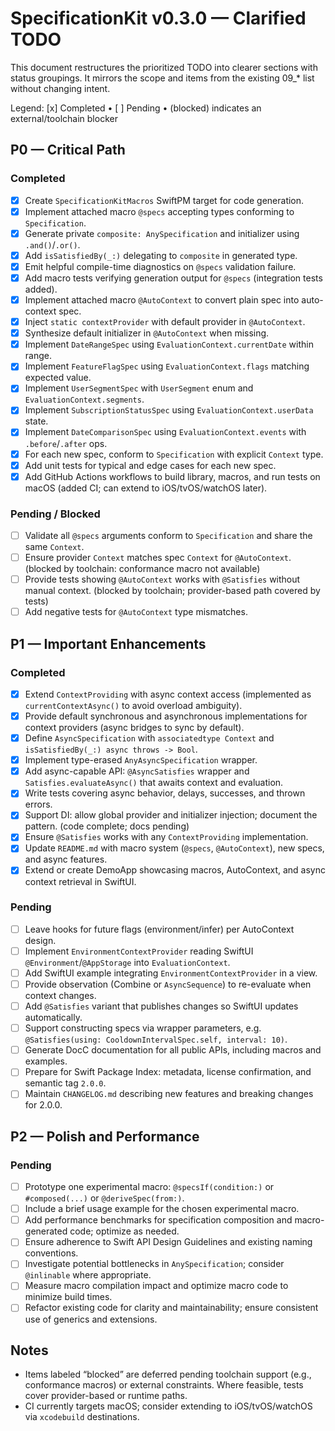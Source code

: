 # SpecificationKit v0.3.0 — Clarified TODO

This document restructures the prioritized TODO into clearer sections with status groupings. It mirrors the scope and items from the existing 09_* list without changing intent.

Legend: [x] Completed • [ ] Pending • (blocked) indicates an external/toolchain blocker

## P0 — Critical Path

### Completed
- [x] Create `SpecificationKitMacros` SwiftPM target for code generation.
- [x] Implement attached macro `@specs` accepting types conforming to `Specification`.
- [x] Generate private `composite: AnySpecification` and initializer using `.and()`/`.or()`.
- [x] Add `isSatisfiedBy(_:)` delegating to `composite` in generated type.
- [x] Emit helpful compile-time diagnostics on `@specs` validation failure.
- [x] Add macro tests verifying generation output for `@specs` (integration tests added).
- [x] Implement attached macro `@AutoContext` to convert plain spec into auto-context spec.
- [x] Inject `static contextProvider` with default provider in `@AutoContext`.
- [x] Synthesize default initializer in `@AutoContext` when missing.
- [x] Implement `DateRangeSpec` using `EvaluationContext.currentDate` within range.
- [x] Implement `FeatureFlagSpec` using `EvaluationContext.flags` matching expected value.
- [x] Implement `UserSegmentSpec` with `UserSegment` enum and `EvaluationContext.segments`.
- [x] Implement `SubscriptionStatusSpec` using `EvaluationContext.userData` state.
- [x] Implement `DateComparisonSpec` using `EvaluationContext.events` with `.before`/`.after` ops.
- [x] For each new spec, conform to `Specification` with explicit `Context` type.
- [x] Add unit tests for typical and edge cases for each new spec.
- [x] Add GitHub Actions workflows to build library, macros, and run tests on macOS (added CI; can extend to iOS/tvOS/watchOS later).

### Pending / Blocked
- [ ] Validate all `@specs` arguments conform to `Specification` and share the same `Context`.
- [ ] Ensure provider `Context` matches spec `Context` for `@AutoContext`. (blocked by toolchain: conformance macro not available)
- [ ] Provide tests showing `@AutoContext` works with `@Satisfies` without manual context. (blocked by toolchain; provider-based path covered by tests)
- [ ] Add negative tests for `@AutoContext` type mismatches.

## P1 — Important Enhancements

### Completed
- [x] Extend `ContextProviding` with async context access (implemented as `currentContextAsync()` to avoid overload ambiguity).
- [x] Provide default synchronous and asynchronous implementations for context providers (async bridges to sync by default).
- [x] Define `AsyncSpecification` with `associatedtype Context` and `isSatisfiedBy(_:) async throws -> Bool`.
- [x] Implement type-erased `AnyAsyncSpecification` wrapper.
- [x] Add async-capable API: `@AsyncSatisfies` wrapper and `Satisfies.evaluateAsync()` that awaits context and evaluation.
- [x] Write tests covering async behavior, delays, successes, and thrown errors.
- [x] Support DI: allow global provider and initializer injection; document the pattern. (code complete; docs pending)
- [x] Ensure `@Satisfies` works with any `ContextProviding` implementation.
- [x] Update `README.md` with macro system (`@specs`, `@AutoContext`), new specs, and async features.
- [x] Extend or create DemoApp showcasing macros, AutoContext, and async context retrieval in SwiftUI.

### Pending
- [ ] Leave hooks for future flags (environment/infer) per AutoContext design.
- [ ] Implement `EnvironmentContextProvider` reading SwiftUI `@Environment`/`@AppStorage` into `EvaluationContext`.
- [ ] Add SwiftUI example integrating `EnvironmentContextProvider` in a view.
- [ ] Provide observation (Combine or `AsyncSequence`) to re-evaluate when context changes.
- [ ] Add `@Satisfies` variant that publishes changes so SwiftUI updates automatically.
- [ ] Support constructing specs via wrapper parameters, e.g. `@Satisfies(using: CooldownIntervalSpec.self, interval: 10)`.
- [ ] Generate DocC documentation for all public APIs, including macros and examples.
- [ ] Prepare for Swift Package Index: metadata, license confirmation, and semantic tag `2.0.0`.
- [ ] Maintain `CHANGELOG.md` describing new features and breaking changes for 2.0.0.

## P2 — Polish and Performance

### Pending
- [ ] Prototype one experimental macro: `@specsIf(condition:)` or `#composed(...)` or `@deriveSpec(from:)`.
- [ ] Include a brief usage example for the chosen experimental macro.
- [ ] Add performance benchmarks for specification composition and macro-generated code; optimize as needed.
- [ ] Ensure adherence to Swift API Design Guidelines and existing naming conventions.
- [ ] Investigate potential bottlenecks in `AnySpecification`; consider `@inlinable` where appropriate.
- [ ] Measure macro compilation impact and optimize macro code to minimize build times.
- [ ] Refactor existing code for clarity and maintainability; ensure consistent use of generics and extensions.

## Notes
- Items labeled “blocked” are deferred pending toolchain support (e.g., conformance macros) or external constraints. Where feasible, tests cover provider-based or runtime paths.
- CI currently targets macOS; consider extending to iOS/tvOS/watchOS via `xcodebuild` destinations.

